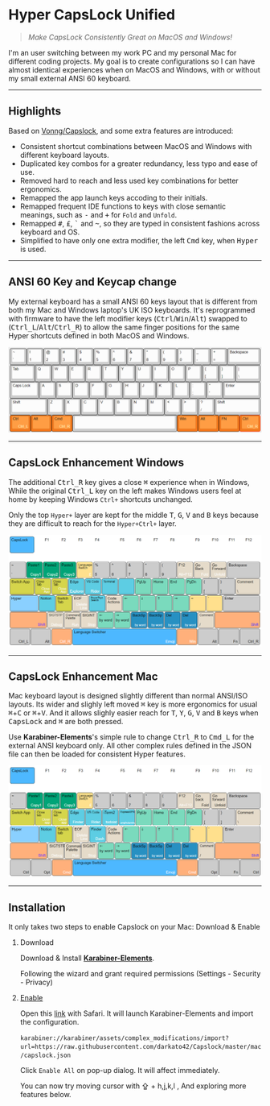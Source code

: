 # Hyper CapsLock Unified

> *Make CapsLock Consistently Great on MacOS and Windows!*

I'm an user switching between my work PC and my personal Mac for different coding projects. My goal is to create configurations so I can have almost identical experiences when on MacOS and Windows, with or without my small external ANSI 60 keyboard.

------------------------

## Highlights

Based on [Vonng/Capslock](https://github.com/Vonng/Capslock), and some extra features are introduced:

* Consistent shortcut combinations between MacOS and Windows with different keyboard layouts.
* Duplicated key combos for a greater redundancy, less typo and ease of use.
* Removed hard to reach and less used key combinations for better ergonomics.
* Remapped the app launch keys accoding to their initials.
* Remapped frequent IDE functions to keys with close semantic meanings, such as <kbd>-</kbd> and <kbd>+</kbd> for `Fold` and `Unfold`.
* Remapped <kbd>#</kbd>, <kbd>£</kbd>, <kbd>`</kbd> and <kbd>~</kbd>, so they are typed in consistent fashions across keyboard and OS.
* Simplified to have only one extra modifier, the left <kbd>Cmd</kbd> key, when <kbd>Hyper</kbd> is used.

------------------------

## ANSI 60 Key and Keycap change

My external keyboard has a small ANSI 60 keys layout that is different from both my Mac and Windows laptop's UK ISO keyboards. It's reprogrammed with firmware to have the left modifier keys (<kbd>Ctrl</kbd>/<kbd>Win</kbd>/<kbd>Alt</kbd>) swapped to (<kbd>Ctrl_L</kbd>/<kbd>Alt</kbd>/<kbd>Ctrl_R</kbd>) to allow the same finger positions for the same Hyper shortcuts defined in both MacOS and Windows.

![ansi-60](docs/img/ansi-60-remapped.png)

------------------------

## CapsLock Enhancement Windows

The additional <kbd>Ctrl_R</kbd> key gives a close <kbd>⌘</kbd> experience when in Windows, While the original <kbd>Ctrl_L</kbd> key on the left makes Windows users feel at home by keeping Windows `Ctrl+` shortcuts unchanged.

Only the top `Hyper+` layer are kept for the middle <kbd>T</kbd>, <kbd>G</kbd>, <kbd>V</kbd> and <kbd>B</kbd> keys because they are difficult to reach for the `Hyper+Ctrl+` layer.

![hyper-win](docs/img/hyper-caps-lock-win.png)

------------------------

## CapsLock Enhancement Mac

Mac keyboard layout is designed slightly different than normal ANSI/ISO layouts. Its wider and slighly left moved <kbd>⌘</kbd> key is more ergonomics for usual <kbd>⌘</kbd>+<kbd>C</kbd> or <kbd>⌘</kbd>+<kbd>V</kbd>. And it allows slighly easier reach for <kbd>T</kbd>, <kbd>Y</kbd>, <kbd>G</kbd>, <kbd>V</kbd> and <kbd>B</kbd> keys when <kbd>CapsLock</kbd> and <kbd>⌘</kbd> are both pressed.

Use **Karabiner-Elements**'s simple rule to change <kbd>Ctrl_R</kbd> to <kbd>Cmd_L</kbd> for the external ANSI keyboard only. All other complex rules defined in the JSON file can then be loaded for consistent Hyper features.

![hyper-mac](docs/img/hyper-caps-lock-mac.png)

------------------------

## Installation

It only takes two steps to enable Capslock on your Mac: Download & Enable

1. Download

   Download & Install [**Karabiner-Elements**](https://karabiner-elements.pqrs.org/).

   Following the wizard and grant required permissions (Settings - Security - Privacy)

2. [Enable](karabiner://karabiner/assets/complex_modifications/import?url=https://ke-complex-modifications.pqrs.org/json/caps_lock_enhancement.json)

   Open this [link](karabiner://karabiner/assets/complex_modifications/import?url=https://raw.githubusercontent.com/darkato42/Capslock/master/mac/capslock.json) with Safari. It will launch Karabiner-Elements and import the configuration.

   `karabiner://karabiner/assets/complex_modifications/import?url=https://raw.githubusercontent.com/darkato42/Capslock/master/mac/capslock.json`

   Click `Enable All` on pop-up dialog. It will affect immediately.

   You can now try moving cursor with ⇪ + h,j,k,l , And exploring more features below.